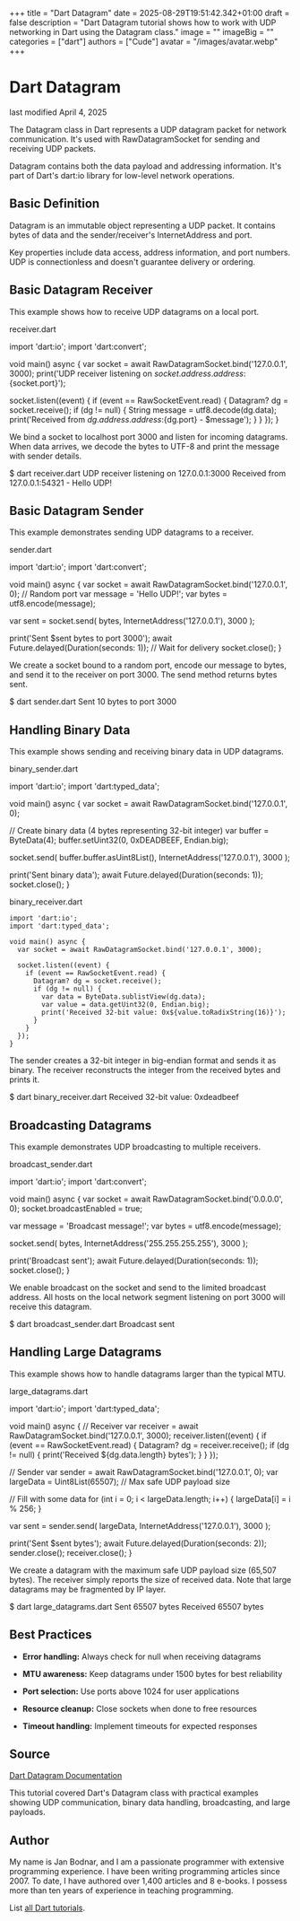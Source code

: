+++
title = "Dart Datagram"
date = 2025-08-29T19:51:42.342+01:00
draft = false
description = "Dart Datagram tutorial shows how to work with UDP networking in Dart using the Datagram class."
image = ""
imageBig = ""
categories = ["dart"]
authors = ["Cude"]
avatar = "/images/avatar.webp"
+++

# Dart Datagram

last modified April 4, 2025

The Datagram class in Dart represents a UDP datagram packet for
network communication. It's used with RawDatagramSocket for sending and
receiving UDP packets.

Datagram contains both the data payload and addressing information. It's part
of Dart's dart:io library for low-level network operations.

## Basic Definition

Datagram is an immutable object representing a UDP packet. It
contains bytes of data and the sender/receiver's InternetAddress and port.

Key properties include data access, address information, and port numbers.
UDP is connectionless and doesn't guarantee delivery or ordering.

## Basic Datagram Receiver

This example shows how to receive UDP datagrams on a local port.

receiver.dart
  

import 'dart:io';
import 'dart:convert';

void main() async {
  var socket = await RawDatagramSocket.bind('127.0.0.1', 3000);
  print('UDP receiver listening on ${socket.address.address}:${socket.port}');

  socket.listen((event) {
    if (event == RawSocketEvent.read) {
      Datagram? dg = socket.receive();
      if (dg != null) {
        String message = utf8.decode(dg.data);
        print('Received from ${dg.address.address}:${dg.port} - $message');
      }
    }
  });
}

We bind a socket to localhost port 3000 and listen for incoming datagrams.
When data arrives, we decode the bytes to UTF-8 and print the message with
sender details.

$ dart receiver.dart
UDP receiver listening on 127.0.0.1:3000
Received from 127.0.0.1:54321 - Hello UDP!

## Basic Datagram Sender

This example demonstrates sending UDP datagrams to a receiver.

sender.dart
  

import 'dart:io';
import 'dart:convert';

void main() async {
  var socket = await RawDatagramSocket.bind('127.0.0.1', 0); // Random port
  var message = 'Hello UDP!';
  var bytes = utf8.encode(message);
  
  var sent = socket.send(
    bytes, 
    InternetAddress('127.0.0.1'), 
    3000
  );
  
  print('Sent $sent bytes to port 3000');
  await Future.delayed(Duration(seconds: 1)); // Wait for delivery
  socket.close();
}

We create a socket bound to a random port, encode our message to bytes, and
send it to the receiver on port 3000. The send method returns bytes sent.

$ dart sender.dart
Sent 10 bytes to port 3000

## Handling Binary Data

This example shows sending and receiving binary data in UDP datagrams.

binary_sender.dart
  

import 'dart:io';
import 'dart:typed_data';

void main() async {
  var socket = await RawDatagramSocket.bind('127.0.0.1', 0);
  
  // Create binary data (4 bytes representing 32-bit integer)
  var buffer = ByteData(4);
  buffer.setUint32(0, 0xDEADBEEF, Endian.big);
  
  socket.send(
    buffer.buffer.asUint8List(),
    InternetAddress('127.0.0.1'),
    3000
  );
  
  print('Sent binary data');
  await Future.delayed(Duration(seconds: 1));
  socket.close();
}

binary_receiver.dart
  

```
import 'dart:io';
import 'dart:typed_data';

void main() async {
  var socket = await RawDatagramSocket.bind('127.0.0.1', 3000);
  
  socket.listen((event) {
    if (event == RawSocketEvent.read) {
      Datagram? dg = socket.receive();
      if (dg != null) {
        var data = ByteData.sublistView(dg.data);
        var value = data.getUint32(0, Endian.big);
        print('Received 32-bit value: 0x${value.toRadixString(16)}');
      }
    }
  });
}

```

The sender creates a 32-bit integer in big-endian format and sends it as binary.
The receiver reconstructs the integer from the received bytes and prints it.

$ dart binary_receiver.dart
Received 32-bit value: 0xdeadbeef

## Broadcasting Datagrams

This example demonstrates UDP broadcasting to multiple receivers.

broadcast_sender.dart
  

import 'dart:io';
import 'dart:convert';

void main() async {
  var socket = await RawDatagramSocket.bind('0.0.0.0', 0);
  socket.broadcastEnabled = true;
  
  var message = 'Broadcast message!';
  var bytes = utf8.encode(message);
  
  socket.send(
    bytes,
    InternetAddress('255.255.255.255'),
    3000
  );
  
  print('Broadcast sent');
  await Future.delayed(Duration(seconds: 1));
  socket.close();
}

We enable broadcast on the socket and send to the limited broadcast address.
All hosts on the local network segment listening on port 3000 will receive
this datagram.

$ dart broadcast_sender.dart
Broadcast sent

## Handling Large Datagrams

This example shows how to handle datagrams larger than the typical MTU.

large_datagrams.dart
  

import 'dart:io';
import 'dart:typed_data';

void main() async {
  // Receiver
  var receiver = await RawDatagramSocket.bind('127.0.0.1', 3000);
  receiver.listen((event) {
    if (event == RawSocketEvent.read) {
      Datagram? dg = receiver.receive();
      if (dg != null) {
        print('Received ${dg.data.length} bytes');
      }
    }
  });

  // Sender
  var sender = await RawDatagramSocket.bind('127.0.0.1', 0);
  var largeData = Uint8List(65507); // Max safe UDP payload size
  
  // Fill with some data
  for (int i = 0; i &lt; largeData.length; i++) {
    largeData[i] = i % 256;
  }
  
  var sent = sender.send(
    largeData,
    InternetAddress('127.0.0.1'),
    3000
  );
  
  print('Sent $sent bytes');
  await Future.delayed(Duration(seconds: 2));
  sender.close();
  receiver.close();
}

We create a datagram with the maximum safe UDP payload size (65,507 bytes).
The receiver simply reports the size of received data. Note that large
datagrams may be fragmented by IP layer.

$ dart large_datagrams.dart
Sent 65507 bytes
Received 65507 bytes

## Best Practices

- **Error handling:** Always check for null when receiving datagrams

- **MTU awareness:** Keep datagrams under 1500 bytes for best reliability

- **Port selection:** Use ports above 1024 for user applications

- **Resource cleanup:** Close sockets when done to free resources

- **Timeout handling:** Implement timeouts for expected responses

## Source

[Dart Datagram Documentation](https://api.dart.dev/stable/dart-io/Datagram-class.html)

This tutorial covered Dart's Datagram class with practical examples showing
UDP communication, binary data handling, broadcasting, and large payloads.

## Author

My name is Jan Bodnar, and I am a passionate programmer with extensive
programming experience. I have been writing programming articles since 2007.
To date, I have authored over 1,400 articles and 8 e-books. I possess more
than ten years of experience in teaching programming.

List [all Dart tutorials](/dart/).